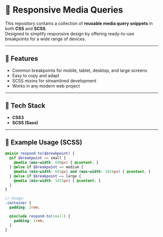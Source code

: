 # 📱 Responsive Media Queries

This repository contains a collection of **reusable media query snippets** in both **CSS** and **SCSS**.  
Designed to simplify responsive design by offering ready-to-use breakpoints for a wide range of devices.

---

## 📐 Features

- Common breakpoints for mobile, tablet, desktop, and large screens
- Easy to copy and adapt
- SCSS mixins for streamlined development
- Works in any modern web project

---

## 🧰 Tech Stack

- **CSS3**
- **SCSS (Sass)**

---

## 🧪 Example Usage (SCSS)

```scss
@mixin respond-to($breakpoint) {
  @if $breakpoint == small {
    @media (max-width: 600px) { @content; }
  } @else if $breakpoint == medium {
    @media (min-width: 601px) and (max-width: 1024px) { @content; }
  } @else if $breakpoint == large {
    @media (min-width: 1025px) { @content; }
  }
}

// Usage:
.container {
  padding: 2rem;

  @include respond-to(small) {
    padding: 1rem;
  }
}
